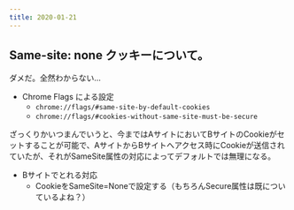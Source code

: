 ```yaml
---
title: 2020-01-21
---
```


## Same-site: none クッキーについて。

ダメだ。全然わからない...

- Chrome Flags による設定
  - `chrome://flags/#same-site-by-default-cookies`
  - `chrome://flags/#cookies-without-same-site-must-be-secure`

ざっくりかいつまんでいうと、今まではAサイトにおいてBサイトのCookieがセットすることが可能で、AサイトからBサイトへアクセス時にCookieが送信されていたが、それがSameSite属性の対応によってデフォルトでは無理になる。

- Bサイトでとれる対応
  - CookieをSameSite=Noneで設定する（もちろんSecure属性は既についているよね？）
